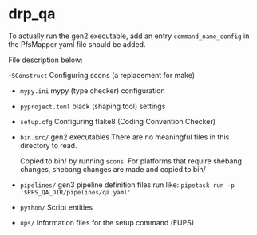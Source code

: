 drp_qa
======

To actually run the gen2 executable, add an entry `command_name_config` in the PfsMapper yaml file should be added.


File description below:

   -`SConstruct`
     Configuring scons (a replacement for make)

   - `mypy.ini`
     mypy (type checker) configuration

   - `pyproject.toml`
     black (shaping tool) settings

   - `setup.cfg`
     Configuring flake8 (Coding Convention Checker)

   - `bin.src/`
     gen2 executables
     There are no meaningful files in this directory to read.

     Copied to bin/ by running `scons`. For platforms that require shebang changes, shebang changes are made and copied to bin/

   - `pipelines/`
     gen3 pipeline definition files run like:
     `pipetask run -p '$PFS_QA_DIR/pipelines/qa.yaml'`

   - `python/`
     Script entities

   - `ups/`
     Information files for the setup command (EUPS)
